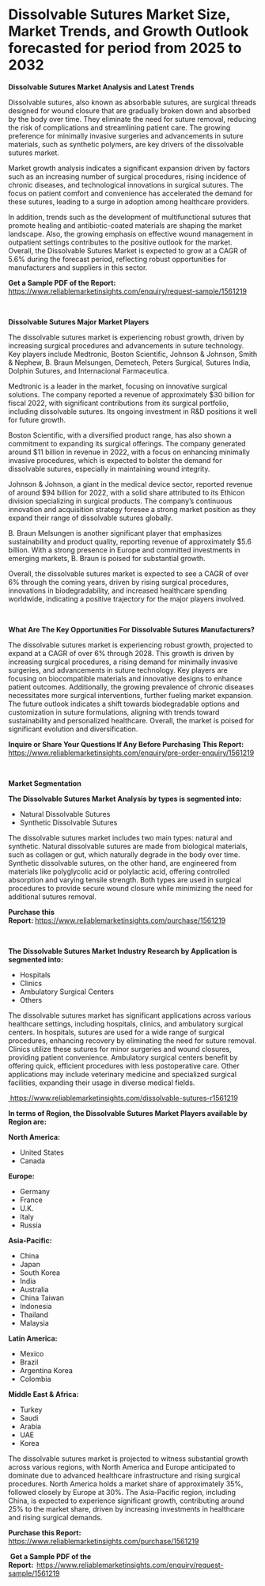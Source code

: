 <p><h1>Dissolvable Sutures Market Size, Market Trends, and Growth Outlook forecasted for period from 2025 to 2032</h1></p><p><strong>Dissolvable Sutures Market Analysis and Latest Trends</strong></p>
<p><p>Dissolvable sutures, also known as absorbable sutures, are surgical threads designed for wound closure that are gradually broken down and absorbed by the body over time. They eliminate the need for suture removal, reducing the risk of complications and streamlining patient care. The growing preference for minimally invasive surgeries and advancements in suture materials, such as synthetic polymers, are key drivers of the dissolvable sutures market.</p><p>Market growth analysis indicates a significant expansion driven by factors such as an increasing number of surgical procedures, rising incidence of chronic diseases, and technological innovations in surgical sutures. The focus on patient comfort and convenience has accelerated the demand for these sutures, leading to a surge in adoption among healthcare providers.</p><p>In addition, trends such as the development of multifunctional sutures that promote healing and antibiotic-coated materials are shaping the market landscape. Also, the growing emphasis on effective wound management in outpatient settings contributes to the positive outlook for the market. Overall, the Dissolvable Sutures Market is expected to grow at a CAGR of 5.6% during the forecast period, reflecting robust opportunities for manufacturers and suppliers in this sector.</p></p>
<p><strong>Get a Sample PDF of the Report:&nbsp;</strong> <a href="https://www.reliablemarketinsights.com/enquiry/request-sample/1561219?utm_campaign=1938&utm_medium=2&utm_source=Github&utm_content=ia&utm_term=13042025&utm_id=dissolvable-sutures">https://www.reliablemarketinsights.com/enquiry/request-sample/1561219</a></p>
<p>&nbsp;</p>
<p><strong>Dissolvable Sutures Major Market Players</strong></p>
<p><p>The dissolvable sutures market is experiencing robust growth, driven by increasing surgical procedures and advancements in suture technology. Key players include Medtronic, Boston Scientific, Johnson & Johnson, Smith & Nephew, B. Braun Melsungen, Demetech, Peters Surgical, Sutures India, Dolphin Sutures, and Internacional Farmaceutica.</p><p>Medtronic is a leader in the market, focusing on innovative surgical solutions. The company reported a revenue of approximately $30 billion for fiscal 2022, with significant contributions from its surgical portfolio, including dissolvable sutures. Its ongoing investment in R&D positions it well for future growth.</p><p>Boston Scientific, with a diversified product range, has also shown a commitment to expanding its surgical offerings. The company generated around $11 billion in revenue in 2022, with a focus on enhancing minimally invasive procedures, which is expected to bolster the demand for dissolvable sutures, especially in maintaining wound integrity.</p><p>Johnson & Johnson, a giant in the medical device sector, reported revenue of around $94 billion for 2022, with a solid share attributed to its Ethicon division specializing in surgical products. The company’s continuous innovation and acquisition strategy foresee a strong market position as they expand their range of dissolvable sutures globally.</p><p>B. Braun Melsungen is another significant player that emphasizes sustainability and product quality, reporting revenue of approximately $5.6 billion. With a strong presence in Europe and committed investments in emerging markets, B. Braun is poised for substantial growth.</p><p>Overall, the dissolvable sutures market is expected to see a CAGR of over 6% through the coming years, driven by rising surgical procedures, innovations in biodegradability, and increased healthcare spending worldwide, indicating a positive trajectory for the major players involved.</p></p>
<p>&nbsp;</p>
<p><strong>What Are The Key Opportunities For Dissolvable Sutures Manufacturers?</strong></p>
<p><p>The dissolvable sutures market is experiencing robust growth, projected to expand at a CAGR of over 6% through 2028. This growth is driven by increasing surgical procedures, a rising demand for minimally invasive surgeries, and advancements in suture technology. Key players are focusing on biocompatible materials and innovative designs to enhance patient outcomes. Additionally, the growing prevalence of chronic diseases necessitates more surgical interventions, further fueling market expansion. The future outlook indicates a shift towards biodegradable options and customization in suture formulations, aligning with trends toward sustainability and personalized healthcare. Overall, the market is poised for significant evolution and diversification.</p></p>
<p><strong>Inquire or Share Your Questions If Any Before Purchasing This Report:</strong> <a href="https://www.reliablemarketinsights.com/enquiry/pre-order-enquiry/1561219?utm_campaign=1938&utm_medium=2&utm_source=Github&utm_content=ia&utm_term=13042025&utm_id=dissolvable-sutures">https://www.reliablemarketinsights.com/enquiry/pre-order-enquiry/1561219</a></p>
<p>&nbsp;</p>
<p><strong>Market Segmentation</strong></p>
<p><strong>The Dissolvable Sutures Market Analysis by types is segmented into:</strong></p>
<p><ul><li>Natural Dissolvable Sutures</li><li>Synthetic Dissolvable Sutures</li></ul></p>
<p><p>The dissolvable sutures market includes two main types: natural and synthetic. Natural dissolvable sutures are made from biological materials, such as collagen or gut, which naturally degrade in the body over time. Synthetic dissolvable sutures, on the other hand, are engineered from materials like polyglycolic acid or polylactic acid, offering controlled absorption and varying tensile strength. Both types are used in surgical procedures to provide secure wound closure while minimizing the need for additional sutures removal.</p></p>
<p><strong>Purchase this Report:&nbsp;</strong><a href="https://www.reliablemarketinsights.com/purchase/1561219?utm_campaign=1938&utm_medium=2&utm_source=Github&utm_content=ia&utm_term=13042025&utm_id=dissolvable-sutures">https://www.reliablemarketinsights.com/purchase/1561219</a></p>
<p>&nbsp;</p>
<p><strong>The Dissolvable Sutures Market Industry Research by Application is segmented into:</strong></p>
<p><ul><li>Hospitals</li><li>Clinics</li><li>Ambulatory Surgical Centers</li><li>Others</li></ul></p>
<p><p>The dissolvable sutures market has significant applications across various healthcare settings, including hospitals, clinics, and ambulatory surgical centers. In hospitals, sutures are used for a wide range of surgical procedures, enhancing recovery by eliminating the need for suture removal. Clinics utilize these sutures for minor surgeries and wound closures, providing patient convenience. Ambulatory surgical centers benefit by offering quick, efficient procedures with less postoperative care. Other applications may include veterinary medicine and specialized surgical facilities, expanding their usage in diverse medical fields.</p></p>
<p><a href="https://www.reliablemarketinsights.com/dissolvable-sutures-r1561219?utm_campaign=1938&utm_medium=2&utm_source=Github&utm_content=ia&utm_term=13042025&utm_id=dissolvable-sutures">&nbsp;https://www.reliablemarketinsights.com/dissolvable-sutures-r1561219</a></p>
<p><strong>In terms of Region, the Dissolvable Sutures Market Players available by Region are:</strong></p>
<p>
    <p> <strong> North America: </strong>
        <ul>
            <li>United States</li>
            <li>Canada</li>
        </ul>
        </p> 
    <p> <strong> Europe: </strong>
        <ul>
            <li>Germany</li>
            <li>France</li>
            <li>U.K.</li>
            <li>Italy</li>
            <li>Russia</li>
        </ul>
        </p> 
    <p> <strong> Asia-Pacific: </strong>
        <ul>
            <li>China</li>
            <li>Japan</li>
            <li>South Korea</li>
            <li>India</li>
            <li>Australia</li>
            <li>China Taiwan</li>
            <li>Indonesia</li>
            <li>Thailand</li>
            <li>Malaysia</li>
        </ul>
        </p> 
    <p> <strong> Latin America: </strong>
        <ul>
            <li>Mexico</li>
            <li>Brazil</li>
            <li>Argentina Korea</li>
            <li>Colombia</li>
        </ul>
        </p> 
    <p> <strong> Middle East & Africa: </strong>
        <ul>
            <li>Turkey</li>
            <li>Saudi</li>
            <li>Arabia</li>
            <li>UAE</li>
            <li>Korea</li>
        </ul>
    </p>
    </p>
<p><p>The dissolvable sutures market is projected to witness substantial growth across various regions, with North America and Europe anticipated to dominate due to advanced healthcare infrastructure and rising surgical procedures. North America holds a market share of approximately 35%, followed closely by Europe at 30%. The Asia-Pacific region, including China, is expected to experience significant growth, contributing around 25% to the market share, driven by increasing investments in healthcare and rising surgical demands.</p></p>
<p><strong>Purchase this Report: </strong><a href="https://www.reliablemarketinsights.com/purchase/1561219?utm_campaign=1938&utm_medium=2&utm_source=Github&utm_content=ia&utm_term=13042025&utm_id=dissolvable-sutures">https://www.reliablemarketinsights.com/purchase/1561219</a></p>
<p>&nbsp;<strong>Get a Sample PDF of the Report:&nbsp;&nbsp;</strong><a href="https://www.reliablemarketinsights.com/enquiry/request-sample/1561219?utm_campaign=1938&utm_medium=2&utm_source=Github&utm_content=ia&utm_term=13042025&utm_id=dissolvable-sutures">https://www.reliablemarketinsights.com/enquiry/request-sample/1561219</a></p>
<p><strong></strong></p>
<p><p></p><p></p><p></p></p>